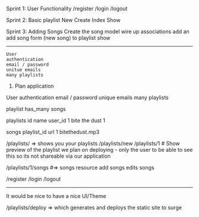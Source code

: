 Sprint 1:
User Functionality
    /register
    /login
    /logout

Sprint 2: Basic playlist
    New
    Create
    Index
    Show

Sprint 3: Adding Songs
    Create the song model
    wire up associations
    add an add song form (new song) to playlist show


-------------------
    User
    authentication
    email / password
    unitue emails
    many playlists



1. Plan application

User
    authentication
    email / password
    unique emails
    many playlists

playlist
    has_many songs

playlists
id name user_id
1 bite the dust 1

songs
    playlist_id url
    1           bitethedust.mp3


/playlists/ => shows you your playlists
/playlists/new
/playlists/1 # Show
preview of the playlist we plan on deploying - only the user to be able to see this so its not shareable via our application

/playlists/1/songs #=> songs resource
add songs
edits songs

/register
/login
/logout

----
It would be nice to have a nice UI/Theme

/playlists/deploy => which generates and deploys the static site to surge
